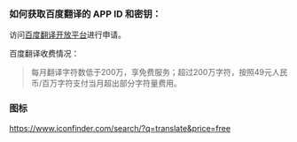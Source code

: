### 如何获取百度翻译的 APP ID 和密钥：

访问[百度翻译开放平台](http://api.fanyi.baidu.com/api/trans/product/index)进行申请。

百度翻译收费情况：

> 每月翻译字符数低于200万，享免费服务；超过200万字符，按照49元人民币/百万字符支付当月超出部分字符量费用。

### 图标

https://www.iconfinder.com/search/?q=translate&price=free
